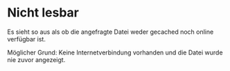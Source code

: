 # Nicht lesbar

Es sieht so aus als ob die angefragte Datei weder gecached noch online verfügbar ist.

Möglicher Grund: Keine Internetverbindung vorhanden und die Datei wurde nie zuvor angezeigt.